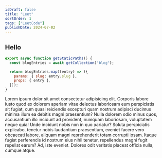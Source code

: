```yaml
---
isDraft: false
title: "Leet"
sortOrder: 1
tags: ["LeetCode"]
publishDate: 2024-07-02
---
```


## Hello

```js
export async function getStaticPaths() {
  const blogEntries = await getCollection("blog");

  return blogEntries.map((entry) => ({
    params: { slug: entry.slug },
    props: { entry },
  }));
}
```

Lorem ipsum dolor sit amet consectetur adipisicing elit. Corporis labore iusto quod ex dolorem aperiam vitae delectus laboriosam eum perspiciatis sit fugiat, cum quasi reiciendis excepturi quam nostrum adipisci ducimus minima illum ea debitis magni praesentium? Nulla dolorem odio minus quos, accusantium illo incidunt ad provident, numquam laboriosam, voluptatem neque quia! Unde incidunt nobis non in quo pariatur? Soluta perspiciatis explicabo, tenetur nobis laudantium praesentium, eveniet facere vero obcaecati labore, aliquam magni reprehenderit totam corrupti ipsam. Itaque fugiat perferendis id nostrum eius nihil tenetur, repellendus magni fugit repellat earum? Ad, iste eveniet. Dolores odit veritatis placeat officia nulla, cumque atque.

